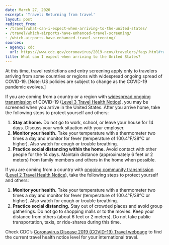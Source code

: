 ```yaml
---
date: March 27, 2020
excerpt: 'Travel: Returning from travel'
layout: post
redirect_from:
- /travel/what-can-i-expect-when-arriving-to-the-united-states/
- /travel/which-airports-have-enhanced-travel-screening/
- /which-airports-have-enhanced-travel-screening/
sources:
- agency: cdc
  url: https://www.cdc.gov/coronavirus/2019-ncov/travelers/faqs.html#returning-from-travel
title: What can I expect when arriving to the United States?
---
```


At this time, travel restrictions and entry screening apply only to travelers arriving from some countries or regions with widespread ongoing spread of COVID-19. [Note: US policies are subject to change as the COVID-19 pandemic evolves.]

If you are coming from a country or a region with [widespread ongoing transmission](https://www.cdc.gov/coronavirus/2019-ncov/travelers/index.html#transmission) of COVID-19 ([Level 3 Travel Health Notice](https://wwwnc.cdc.gov/travel/notices)), you may be screened when you arrive in the United States. After you arrive home, take the following steps to protect yourself and others:

1. **Stay at home.** Do not go to work, school, or leave your house for 14 days. Discuss your work situation with your employer.
2. **Monitor your health.** Take your temperature with a thermometer two times a day and monitor for fever (temperature of 100.4°F/38°C or higher). Also watch for cough or trouble breathing.
3. **Practice social distancing within the home.** Avoid contact with other people for the 14 days. Maintain distance (approximately 6 feet or 2 meters) from family members and others in the home when possible.

If you are coming from a country with [ongoing community transmission](https://www.cdc.gov/coronavirus/2019-ncov/travelers/index.html#transmission) ([Level 2 Travel Health Notice](https://wwwnc.cdc.gov/travel/notices/alert/coronavirus-global)), take the following steps to protect yourself and others:

1. **Monitor your health.** Take your temperature with a thermometer two times a day and monitor for fever (temperature of 100.4°F/38°C or higher). Also watch for cough or trouble breathing.
2. **Practice social distancing.** Stay out of crowded places and avoid group gatherings. Do not go to shopping malls or to the movies. Keep your distance from others (about 6 feet or 2 meters). Do not take public transportation, taxis, or ride-shares during this time.

Check CDC’s [Coronavirus Disease 2019 (COVID-19) Travel webpage](https://www.cdc.gov/coronavirus/2019-ncov/travelers/index.html) to find the current travel health notice level for your international travel.